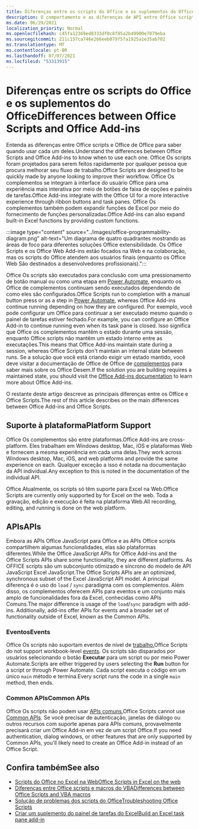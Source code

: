 ```yaml
---
title: Diferenças entre os scripts do Office e os suplementos do Office
description: O comportamento e as diferenças de API entre Office scripts e Office de complementos.
ms.date: 06/29/2021
localization_priority: Normal
ms.openlocfilehash: c45fa12369ed8333df0c8f85a2b49900e7079eba
ms.sourcegitcommit: 211c157ca746e266eeb079f5fa1925a1e35ab702
ms.translationtype: MT
ms.contentlocale: pt-BR
ms.lasthandoff: 07/07/2021
ms.locfileid: "53313915"
---
```

# <a name="differences-between-office-scripts-and-office-add-ins"></a><span data-ttu-id="6bf71-103">Diferenças entre os scripts do Office e os suplementos do Office</span><span class="sxs-lookup"><span data-stu-id="6bf71-103">Differences between Office Scripts and Office Add-ins</span></span>

<span data-ttu-id="6bf71-104">Entenda as diferenças entre Office scripts e Office de Office para saber quando usar cada um deles.</span><span class="sxs-lookup"><span data-stu-id="6bf71-104">Understand the differences between Office Scripts and Office Add-ins to know when to use each one.</span></span> <span data-ttu-id="6bf71-105">Office Os scripts foram projetados para serem feitos rapidamente por qualquer pessoa que procura melhorar seu fluxo de trabalho.</span><span class="sxs-lookup"><span data-stu-id="6bf71-105">Office Scripts are designed to be quickly made by anyone looking to improve their workflow.</span></span> <span data-ttu-id="6bf71-106">Office Os complementos se integram à interface do usuário Office para uma experiência mais interativa por meio de botões de faixa de opções e painéis de tarefas.</span><span class="sxs-lookup"><span data-stu-id="6bf71-106">Office Add-ins integrate with the Office UI for a more interactive experience through ribbon buttons and task panes.</span></span> <span data-ttu-id="6bf71-107">Office Os complementos também podem expandir funções de Excel por meio do fornecimento de funções personalizadas.</span><span class="sxs-lookup"><span data-stu-id="6bf71-107">Office Add-ins can also expand built-in Excel functions by providing custom functions.</span></span>

:::image type="content" source="../images/office-programmability-diagram.png" alt-text="Um diagrama de quatro quadrantes mostrando as áreas de foco para diferentes soluções Office extensibilidade. Os Office Scripts e os Office Web Add-ins estão focados na Web e na colaboração, mas os scripts do Office atendem aos usuários finais (enquanto os Office Web São destinados a desenvolvedores profissionais).":::

<span data-ttu-id="6bf71-109">Office Os scripts são executados para conclusão com uma pressionamento de botão manual ou como uma etapa em [Power Automate](https://flow.microsoft.com/), enquanto os Office de complementos continuam sendo executados dependendo de como eles são configurados.</span><span class="sxs-lookup"><span data-stu-id="6bf71-109">Office Scripts run to completion with a manual button press or as a step in [Power Automate](https://flow.microsoft.com/), whereas Office Add-ins continue running depending on how they are configured.</span></span> <span data-ttu-id="6bf71-110">Por exemplo, você pode configurar um Office para continuar a ser executado mesmo quando o painel de tarefas estiver fechado.</span><span class="sxs-lookup"><span data-stu-id="6bf71-110">For example, you can configure an Office Add-in to continue running even when its task pane is closed.</span></span> <span data-ttu-id="6bf71-111">Isso significa que Office os complementos mantêm o estado durante uma sessão, enquanto Office scripts não mantêm um estado interno entre as executações.</span><span class="sxs-lookup"><span data-stu-id="6bf71-111">This means that Office Add-ins maintain state during a session, whereas Office Scripts don't maintain an internal state between runs.</span></span> <span data-ttu-id="6bf71-112">Se a solução que você está criando exigir um estado mantido, você deve visitar a documentação de Office de Office de [complementos](/office/dev/add-ins) para saber mais sobre os Office Desem.</span><span class="sxs-lookup"><span data-stu-id="6bf71-112">If the solution you are building requires a maintained state, you should visit the [Office Add-ins documentation](/office/dev/add-ins) to learn more about Office Add-ins.</span></span>

<span data-ttu-id="6bf71-113">O restante deste artigo descreve as principais diferenças entre os Office e Office Scripts.</span><span class="sxs-lookup"><span data-stu-id="6bf71-113">The rest of this article describes on the main differences between Office Add-ins and Office Scripts.</span></span>

## <a name="platform-support"></a><span data-ttu-id="6bf71-114">Suporte à plataforma</span><span class="sxs-lookup"><span data-stu-id="6bf71-114">Platform Support</span></span>

<span data-ttu-id="6bf71-115">Office Os complementos são entre plataformas.</span><span class="sxs-lookup"><span data-stu-id="6bf71-115">Office Add-ins are cross-platform.</span></span> <span data-ttu-id="6bf71-116">Eles trabalham em Windows desktop, Mac, iOS e plataformas Web e fornecem a mesma experiência em cada uma delas.</span><span class="sxs-lookup"><span data-stu-id="6bf71-116">They work across Windows desktop, Mac, iOS, and web platforms and provide the same experience on each.</span></span> <span data-ttu-id="6bf71-117">Qualquer exceção a isso é notada na documentação da API individual.</span><span class="sxs-lookup"><span data-stu-id="6bf71-117">Any exception to this is noted in the documentation of the individual API.</span></span>

<span data-ttu-id="6bf71-118">Office Atualmente, os scripts só têm suporte para Excel na Web.</span><span class="sxs-lookup"><span data-stu-id="6bf71-118">Office Scripts are currently only supported by for Excel on the web.</span></span> <span data-ttu-id="6bf71-119">Toda a gravação, edição e execução é feita na plataforma Web.</span><span class="sxs-lookup"><span data-stu-id="6bf71-119">All recording, editing, and running is done on the web platform.</span></span>

## <a name="apis"></a><span data-ttu-id="6bf71-120">APIs</span><span class="sxs-lookup"><span data-stu-id="6bf71-120">APIs</span></span>

<span data-ttu-id="6bf71-121">Embora as APIs Office JavaScript para Office e as APIs Office scripts compartilhem algumas funcionalidades, elas são plataformas diferentes.</span><span class="sxs-lookup"><span data-stu-id="6bf71-121">While the Office JavaScript APIs for Office Add-ins and the Office Scripts APIs share some functionality, they are different platforms.</span></span> <span data-ttu-id="6bf71-122">As OFFICE scripts são um subconjunto otimizado e síncrono do modelo de API JavaScript Excel JavaScript.</span><span class="sxs-lookup"><span data-stu-id="6bf71-122">The Office Scripts APIs are an optimized, synchronous subset of the Excel JavaScript API model.</span></span> <span data-ttu-id="6bf71-123">A principal diferença é o uso do `load` / `sync` paradigma com os complementos. Além disso, os complementos oferecem APIs para eventos e um conjunto mais amplo de funcionalidades fora da Excel, conhecidas como APIs Comuns.</span><span class="sxs-lookup"><span data-stu-id="6bf71-123">The major difference is usage of the `load`/`sync` paradigm with add-ins. Additionally, add-ins offer APIs for events and a broader set of functionality outside of Excel, known as the Common APIs.</span></span>

### <a name="events"></a><span data-ttu-id="6bf71-124">Eventos</span><span class="sxs-lookup"><span data-stu-id="6bf71-124">Events</span></span>

<span data-ttu-id="6bf71-125">Office Os scripts não suportam eventos de nível de [trabalho.](/office/dev/add-ins/excel/excel-add-ins-events)</span><span class="sxs-lookup"><span data-stu-id="6bf71-125">Office Scripts do not support workbook-level [events](/office/dev/add-ins/excel/excel-add-ins-events).</span></span> <span data-ttu-id="6bf71-126">Os scripts são disparados por usuários selecionando o botão **Executar** para um script ou por meio Power Automate.</span><span class="sxs-lookup"><span data-stu-id="6bf71-126">Scripts are either triggered by users selecting the **Run** button for a script or through Power Automate.</span></span> <span data-ttu-id="6bf71-127">Cada script executa o código em um único `main` método e termina.</span><span class="sxs-lookup"><span data-stu-id="6bf71-127">Every script runs the code in a single `main` method, then ends.</span></span>

### <a name="common-apis"></a><span data-ttu-id="6bf71-128">Common APIs</span><span class="sxs-lookup"><span data-stu-id="6bf71-128">Common APIs</span></span>

<span data-ttu-id="6bf71-129">Office Os scripts não podem usar [APIs comuns.](/javascript/api/office)</span><span class="sxs-lookup"><span data-stu-id="6bf71-129">Office Scripts cannot use [Common APIs](/javascript/api/office).</span></span> <span data-ttu-id="6bf71-130">Se você precisar de autenticação, janelas de diálogo ou outros recursos com suporte apenas para APIs comuns, provavelmente precisará criar um Office Add-in em vez de um script Office.</span><span class="sxs-lookup"><span data-stu-id="6bf71-130">If you need authentication, dialog windows, or other features that are only supported by Common APIs, you'll likely need to create an Office Add-in instead of an Office Script.</span></span>

## <a name="see-also"></a><span data-ttu-id="6bf71-131">Confira também</span><span class="sxs-lookup"><span data-stu-id="6bf71-131">See also</span></span>

- [<span data-ttu-id="6bf71-132">Scripts do Office no Excel na Web</span><span class="sxs-lookup"><span data-stu-id="6bf71-132">Office Scripts in Excel on the web</span></span>](../overview/excel.md)
- [<span data-ttu-id="6bf71-133">Diferenças entre Office scripts e macros do VBA</span><span class="sxs-lookup"><span data-stu-id="6bf71-133">Differences between Office Scripts and VBA macros</span></span>](vba-differences.md)
- [<span data-ttu-id="6bf71-134">Solução de problemas dos scripts do Office</span><span class="sxs-lookup"><span data-stu-id="6bf71-134">Troubleshooting Office Scripts</span></span>](../testing/troubleshooting.md)
- [<span data-ttu-id="6bf71-135">Criar um suplemento do painel de tarefas do Excel</span><span class="sxs-lookup"><span data-stu-id="6bf71-135">Build an Excel task pane add-in</span></span>](/office/dev/add-ins/quickstarts/excel-quickstart-jquery)
